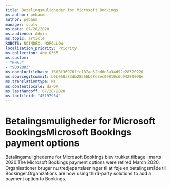 ```yaml
---
title: Betalingsmuligheder for Microsoft Bookings
ms.author: pebaum
author: pebaum
manager: scotv
ms.date: 07/20/2020
ms.audience: Admin
ms.topic: article
ROBOTS: NOINDEX, NOFOLLOW
localization_priority: Priority
ms.collection: Adm_O365
ms.custom:
- "6052"
- "9002883"
ms.openlocfilehash: f6f8f36976ffc187aa62bd6e8a34d92e28320220
ms.sourcegitcommit: b0b050a83db28566b68e3ec09810c6b94280008e
ms.translationtype: MT
ms.contentlocale: da-DK
ms.lasthandoff: 07/20/2020
ms.locfileid: "45197934"
---
```

# <a name="microsoft-bookings-payment-options"></a><span data-ttu-id="73ff0-102">Betalingsmuligheder for Microsoft Bookings</span><span class="sxs-lookup"><span data-stu-id="73ff0-102">Microsoft Bookings payment options</span></span>

<span data-ttu-id="73ff0-103">Betalingsmulighederne for Microsoft Bookings blev trukket tilbage i marts 2020.</span><span class="sxs-lookup"><span data-stu-id="73ff0-103">The Microsoft Bookings payment options were retired March 2020.</span></span> <span data-ttu-id="73ff0-104">Organisationer bruger nu tredjepartsløsninger til at føje en betalingsmåde til Bookinger.</span><span class="sxs-lookup"><span data-stu-id="73ff0-104">Organizations are now using third-party solutions to add a payment option to Bookings.</span></span>